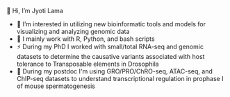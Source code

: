 👋 Hi, I’m Jyoti Lama
- 🌱 I’m interested in utilizing new bioinformatic tools and models for visualizing and analyzing genomic data
- 🌱 I mainly work with R, Python, and bash scripts
- ⚡ During my PhD I worked with small/total RNA-seq and genomic datasets to determine the causative variants associated with host tolerance to Transposable elements in Drosophila
- 🔭 During my postdoc I'm using GRO/PRO/ChRO-seq, ATAC-seq, and ChIP-seq datasets to understand transcriptional regulation in prophase I of mouse spermatogenesis


